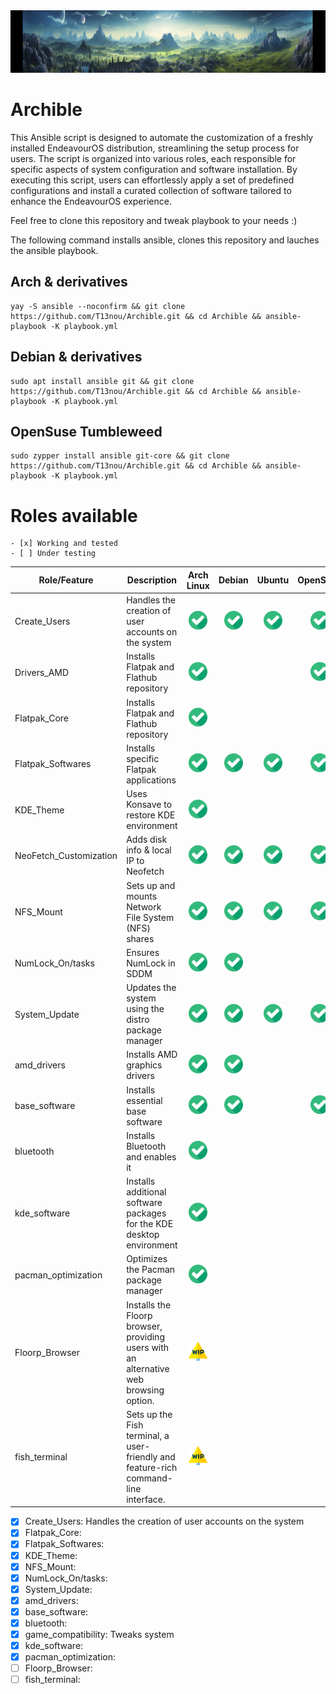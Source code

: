<img src=https://github.com/T13nou/Archible/blob/main/images/t13nou_Arch_Linux_Terraforming_Ansible_with_text_Archible_930879c2-0545-4c05-9996-286f5f4f803d.png width="1000" height="100">

# Archible

This Ansible script is designed to automate the customization of a freshly installed EndeavourOS distribution, streamlining the setup process for users. The script is organized into various roles, each responsible for specific aspects of system configuration and software installation. By executing this script, users can effortlessly apply a set of predefined configurations and install a curated collection of software tailored to enhance the EndeavourOS experience.

Feel free to clone this repository and tweak playbook to your needs :)

The following command installs ansible, clones this repository and lauches the ansible playbook.


## Arch & derivatives
```
yay -S ansible --noconfirm && git clone https://github.com/T13nou/Archible.git && cd Archible && ansible-playbook -K playbook.yml
```

## Debian & derivatives
```
sudo apt install ansible git && git clone https://github.com/T13nou/Archible.git && cd Archible && ansible-playbook -K playbook.yml
```

## OpenSuse Tumbleweed
```
sudo zypper install ansible git-core && git clone https://github.com/T13nou/Archible.git && cd Archible && ansible-playbook -K playbook.yml
```


# Roles available

```
- [x] Working and tested
- [ ] Under testing
```





| Role/Feature  | Description | Arch Linux | Debian | Ubuntu | OpenSuse |
| ------------- | ------------- |      :---:       |      :---:       |      :---:       |      :---:       |
| Create_Users | Handles the creation of user accounts on the system  | <img src=/images/checked.png width="30" height="30"> | <img src=/images/checked.png width="30" height="30"> | <img src=/images/checked.png width="30" height="30"> | <img src=/images/checked.png width="30" height="30"> |
| Drivers_AMD | Installs Flatpak and Flathub repository  | <img src=/images/checked.png width="30" height="30">  |  |  | <img src=/images/checked.png width="30" height="30"> |
| Flatpak_Core | Installs Flatpak and Flathub repository  | <img src=/images/checked.png width="30" height="30">  |  |  |  |
| Flatpak_Softwares  | Installs specific Flatpak applications | <img src=/images/checked.png width="30" height="30">  | <img src=/images/checked.png width="30" height="30"> | <img src=/images/checked.png width="30" height="30"> | <img src=/images/checked.png width="30" height="30"> |
| KDE_Theme  | Uses Konsave to restore KDE environment | <img src=/images/checked.png width="30" height="30"> |  |  |  |
| NeoFetch_Customization | Adds disk info & local IP to Neofetch | <img src=/images/checked.png width="30" height="30"> | <img src=/images/checked.png width="30" height="30"> | <img src=/images/checked.png width="30" height="30"> | <img src=/images/checked.png width="30" height="30"> |
| NFS_Mount  | Sets up and mounts Network File System (NFS) shares | <img src=/images/checked.png width="30" height="30"> | <img src=/images/checked.png width="30" height="30"> | <img src=/images/checked.png width="30" height="30"> | <img src=/images/checked.png width="30" height="30"> |
| NumLock_On/tasks  | Ensures NumLock in SDDM | <img src=/images/checked.png width="30" height="30"> | <img src=/images/checked.png width="30" height="30"> |  |  |
| System_Update | Updates the system using the distro package manager | <img src=/images/checked.png width="30" height="30"> | <img src=/images/checked.png width="30" height="30"> | <img src=/images/checked.png width="30" height="30"> | <img src=/images/checked.png width="30" height="30"> |
| amd_drivers | Installs AMD graphics drivers | <img src=/images/checked.png width="30" height="30"> | <img src=/images/checked.png width="30" height="30"> |  |  |
| base_software | Installs essential base software | <img src=/images/checked.png width="30" height="30"> | <img src=/images/checked.png width="30" height="30"> |  | <img src=/images/checked.png width="30" height="30"> |
| bluetooth | Installs Bluetooth and enables it | <img src=/images/checked.png width="30" height="30"> |  |  |  |
| kde_software | Installs additional software packages for the KDE desktop environment | <img src=/images/checked.png width="30" height="30"> |  |  |  |
| pacman_optimization | Optimizes the Pacman package manager | <img src=/images/checked.png width="30" height="30"> |  |  |  |
| Floorp_Browser | Installs the Floorp browser, providing users with an alternative web browsing option. | <img src=/images/work-in-progress.png width="30" height="30"> |  |  |  |
| fish_terminal | Sets up the Fish terminal, a user-friendly and feature-rich command-line interface. | <img src=/images/work-in-progress.png width="30" height="30"> |  |  |  |


- [x] Create_Users: Handles the creation of user accounts on the system
- [x] Flatpak_Core: 
- [x] Flatpak_Softwares: 
- [x] KDE_Theme: 
- [x] NFS_Mount: 
- [x] NumLock_On/tasks: 
- [x] System_Update: 
- [x] amd_drivers: 
- [x] base_software: 
- [x] bluetooth: 
- [x] game_compatibility: Tweaks system
- [x] kde_software: 
- [x] pacman_optimization: 
- [ ] Floorp_Browser: 
- [ ] fish_terminal: 
